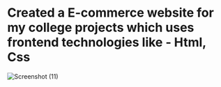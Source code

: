 # Created a E-commerce website for my college projects which uses frontend technologies like - Html, Css
![Screenshot (11)](https://user-images.githubusercontent.com/77480735/104766703-06bf3200-5791-11eb-8ba7-7e7eae49916b.png)
